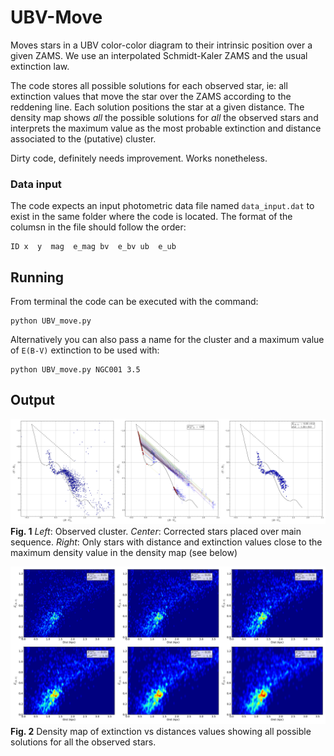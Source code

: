 UBV-Move
=============

Moves stars in a UBV color-color diagram to their intrinsic position over a given ZAMS.
We use an interpolated Schmidt-Kaler ZAMS and the usual extinction law.

The code stores all possible solutions for each observed star, ie: all extinction values
that move the star over the ZAMS according to the reddening line. Each solution positions
the star at a given distance. The density map shows *all* the possible solutions for
*all* the observed stars and interprets the maximum value as the most probable extinction
and distance associated to the (putative) cluster.

Dirty code, definitely needs improvement. Works nonetheless.

### Data input

The code expects an input photometric data file named `data_input.dat` to exist in the
same folder where the code is located. The format of the columsn in the file should
follow the order:

    ID x  y  mag  e_mag bv  e_bv ub  e_ub

## Running

From terminal the code can be executed with the command:

    python UBV_move.py

Alternatively you can also pass a name for the cluster and a maximum value of `E(B-V)` extinction to be used  with:

    python UBV_move.py NGC001 3.5

## Output

![Output 1](/out1.png "Example first output image")
**Fig. 1** *Left*: Observed cluster. *Center*: Corrected stars placed over main sequence.
*Right*: Only stars with distance and extinction values close to the maximum density
value in the density map (see below)

![Output 2](/out2.png "Example second output image")
**Fig. 2** Density map of extinction vs distances values showing all possible solutions
for all the observed stars.
